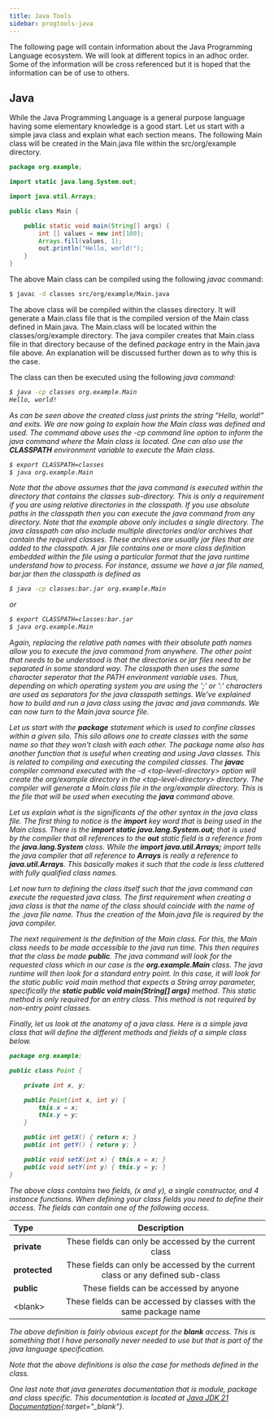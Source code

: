 ```yaml
---
title: Java Tools
sidebar: progtools-java
---
```


The following page will contain information about the Java Programming Language ecosystem.  We will look
at different topics in an adhoc order.  Some of the information will be cross referenced but it is hoped
that the information can be of use to others.

## Java

While the Java Programming Language is a general purpose language having some elementary knowledge is a good start.
Let us start with a simple java class and explain what each section means.  The following Main class will be created
in the Main.java file within the src/org/example directory.

```java
package org.example;

import static java.lang.System.out;

import java.util.Arrays;

public class Main {

    public static void main(String[] args) {
        int [] values = new int[100];
        Arrays.fill(values, 1);
        out.println("Hello, world!");
    }
}
```

The above Main class can be compiled using the following <em>javac</em> command:

```sh
$ javac -d classes src/org/example/Main.java
```

The above class will be compiled within the classes directory.  It will generate a Main.class file that is the
compiled version of the Main class defined in Main.java.  The Main.class will be located within the classes/org/example
directory.  The java compiler creates that Main.class file in that directory because of the defined <em>package</em>
entry in the Main.java file above.  An explanation will be discussed further down as to why this is the case.

The class can then be executed using the following <em>java<em> command:

```sh
$ java -cp classes org.example.Main
Hello, world!
```

As can be seen above the created class just prints the string "Hello, world!" and exits.  We are now going to explain
how the Main class was defined and used.  The command above uses the <em>-cp</em> command line option to inform the
java command where the Main class is located.   One can also use the __CLASSPATH__ environment variable to execute the
Main class.

```sh
$ export CLASSPATH=classes
$ java org.example.Main
```

Note that the above assumes that the <em>java</em> command is executed within the directory that contains the classes sub-directory.
This is only a requirement if you are using relative directories in the classpath.  If you use absolute paths in the classpath
then you can execute the java command from any directory.  Note that the example above only includes a single directory.  The
java classpath can also include multiple directories and/or archives that contain the required classes.  These archives
are usually jar files that are added to the classpath.  A jar file contains one or more class definition embedded within the file
using a particular format that the java runtime understand how to process.   For instance, assume we have a jar file named, bar.jar
then the classpath is defined as

```sh
$ java -cp classes:bar.jar org.example.Main
```

or

```sh
$ export CLASSPATH=classes:bar.jar
$ java org.example.Main
```

Again, replacing the relative path names with their absolute path names allow you to execute the java command from anywhere.  The
other point that needs to be understood is that the directories or jar files need to be separated in some standard way.  The 
classpath then uses the same character seperator that the <em>PATH</em> environment variable uses.  Thus, depending on which
operating system you are using the ';' or ':' characters are used as separators for the java classpath settings.  We've explained
how to build and run a java class using the javac and java commands.  We can now turn to the Main.java source file.

Let us start with the __package__ statement which is used to confine classes within a given silo.  This silo allows
one to create classes with the same name so that they won't clash with each other.  The package name also
has another function that is useful when creating and using Java classes.  This is related to compiling and executing
the compiled classes.  The __javac__ compiler command executed with the -d &lt;top-level-directory&gt; option will
create the org/example directory in the &lt;top-level-directory&gt; directory.  The compiler will generate a Main.class
file in the org/example directory.  This is the file that will be used when executing the __java__ command above.

Let us explain what is the significants of the other syntax in the java class file.  The first thing to notice is the
__import__ key word that is being used in the Main class.  There is the __import static java.lang.System.out;__ that
is used by the compiler that all references to the __out__ static field is a reference from the __java.lang.System__ class.
While the __import java.util.Arrays;__ import tells the java compiler that all reference to __Arrays__ is really a reference
to __java.util.Arrays__.  This basically makes it such that the code is less cluttered with fully qualified class names.

Let now turn to defining the class itself such that the java command can execute the requested java class.  The first
requirement when creating a java class is that the name of the class should coincide with the name of the .java file name.
Thus the creation of the Main.java file is required by the java compiler.

The next requirement is the definition of the Main class.  For this, the Main class needs to be made accessible to the java
run time.  This then requires that the class be made __public__.  The java command will look for the requested class which
in our case is the __org.example.Main__ class.  The java runtime will then look for a standard entry point.  In this case,
it will look for the static public void main method that expects a String array parameter, specifically the
__static public void main(String[] args)__ method.  This static method is only required for an entry class.  This method
is not required by non-entry point classes.

Finally, let us look at the anatomy of a java class.  Here is a simple java class that will define the different
methods and fields of a simple class below.

```java
package org.example;

public class Point {

    private int x, y;

    public Point(int x, int y) {
        this.x = x;
        this.y = y;
    }

    public int getX() { return x; }
    public int getY() { return y; }

    public void setX(int x) { this.x = x; }
    public void setY(int y) { this.y = y; }
}
```

The above class contains two fields, (x and y), a single constructor, and 4 instance functions.  When defining your class
fields you need to define their access.  The fields can contain one of the following access.

| Type | Description |
| :--- | :---: |
| __private__ | These fields can only be accessed by the current class |
| __protected__ | These fields can only be accessed by the current class or any defined sub-class |
| __public__ | These fields can be accessed by anyone |
| &lt;blank&gt; | These fields can be accessed by classes with the same package name |

The above definition is fairly obvious except for the __blank__ access.  This is something that I have personally
never needed to use but that is part of the java language specification.

Note that the above definitions is also the case for methods defined in the class.

One last note that java generates documentation that is module, package and class specific.  This documentation is located at
[Java JDK 21 Documentation](https://docs.oracle.com/en/java/javase/21/docs/api/index.html){:target="_blank"}.
